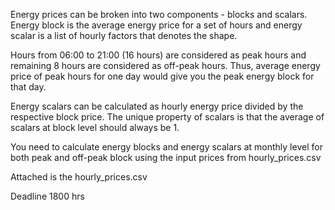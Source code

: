 Energy prices can be broken into two components - blocks and scalars. Energy block is the average energy price for a set of hours and energy scalar is a list of hourly factors that denotes the shape.


Hours from 06:00 to 21:00 (16 hours) are considered as peak hours and remaining 8 hours are considered as off-peak hours. Thus, average energy price of peak hours for one day would give you the peak energy block for that day.


Energy scalars can be calculated as hourly energy price divided by the respective block price. The unique property of scalars is that the average of scalars at block level should always be 1.


You need to calculate energy blocks and energy scalars at monthly level for both peak and off-peak block using the input prices from hourly_prices.csv

Attached is the hourly_prices.csv

Deadline 1800 hrs
